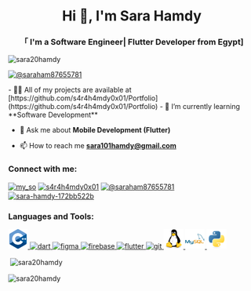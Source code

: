 <h1 align="center">Hi 👋, I'm Sara Hamdy</h1>
<h3 align="center">「 I'm a Software Engineer| Flutter Developer from Egypt]</h3>


<p align="left"> <img src="https://komarev.com/ghpvc/?username=sara20hamdy&label=Profile%20views&color=0e75b6&style=flat" alt="sara20hamdy" /> </p>

<p align="left"> <a href="https://twitter.com/@saraham87655781" target="blank"><img src="https://img.shields.io/twitter/follow/@saraham87655781?logo=twitter&style=for-the-badge" alt="@saraham87655781" /></a> </p>
- 👨‍💻 All of my projects are available at [https://github.com/s4r4h4mdy0x01/Portfolio](https://github.com/s4r4h4mdy0x01/Portfolio)
- 🌱 I’m currently learning **Software Development**

- 💬 Ask me about **Mobile Development (Flutter)**

- 📫 How to reach me **sara101hamdy@gmail.com**


<h3 align="left">Connect with me:</h3>
<p align="left">
 <a href="https://codeforces.com/profile/my_so" target="blank"><img align="center" src="https://raw.githubusercontent.com/rahuldkjain/github-profile-readme-generator/master/src/images/icons/Social/codeforces.svg" alt="my_so" height="30" width="40" /></a>
<a href="https://www.leetcode.com/s4r4h4mdy0x01" target="blank"><img align="center" src="https://raw.githubusercontent.com/rahuldkjain/github-profile-readme-generator/master/src/images/icons/Social/leet-code.svg" alt="s4r4h4mdy0x01" height="30" width="40" /></a> 
<a href="https://twitter.com/@saraham87655781" target="blank"><img align="center" src="https://raw.githubusercontent.com/rahuldkjain/github-profile-readme-generator/master/src/images/icons/Social/twitter.svg" alt="@saraham87655781" height="30" width="40" /></a>
<a href="https://linkedin.com/in/sara-hamdy-172bb522b" target="blank"><img align="center" src="https://raw.githubusercontent.com/rahuldkjain/github-profile-readme-generator/master/src/images/icons/Social/linked-in-alt.svg" alt="sara-hamdy-172bb522b" height="30" width="40" /></a>
</p>

<h3 align="left">Languages and Tools:</h3>
<p align="left"> <a href="https://www.w3schools.com/cpp/" target="_blank" rel="noreferrer"> <img src="https://raw.githubusercontent.com/devicons/devicon/master/icons/cplusplus/cplusplus-original.svg" alt="cplusplus" width="40" height="40"/> </a> <a href="https://dart.dev" target="_blank" rel="noreferrer"> <img src="https://www.vectorlogo.zone/logos/dartlang/dartlang-icon.svg" alt="dart" width="40" height="40"/> </a> <a href="https://www.figma.com/" target="_blank" rel="noreferrer"> <img src="https://www.vectorlogo.zone/logos/figma/figma-icon.svg" alt="figma" width="40" height="40"/> </a> <a href="https://firebase.google.com/" target="_blank" rel="noreferrer"> <img src="https://www.vectorlogo.zone/logos/firebase/firebase-icon.svg" alt="firebase" width="40" height="40"/> </a> <a href="https://flutter.dev" target="_blank" rel="noreferrer"> <img src="https://www.vectorlogo.zone/logos/flutterio/flutterio-icon.svg" alt="flutter" width="40" height="40"/> </a> <a href="https://git-scm.com/" target="_blank" rel="noreferrer"> <img src="https://www.vectorlogo.zone/logos/git-scm/git-scm-icon.svg" alt="git" width="40" height="40"/> </a> <a href="https://www.linux.org/" target="_blank" rel="noreferrer"> <img src="https://raw.githubusercontent.com/devicons/devicon/master/icons/linux/linux-original.svg" alt="linux" width="40" height="40"/> </a> <a href="https://www.mysql.com/" target="_blank" rel="noreferrer"> <img src="https://raw.githubusercontent.com/devicons/devicon/master/icons/mysql/mysql-original-wordmark.svg" alt="mysql" width="40" height="40"/> </a> <a href="https://www.python.org" target="_blank" rel="noreferrer"> <img src="https://raw.githubusercontent.com/devicons/devicon/master/icons/python/python-original.svg" alt="python" width="40" height="40"/> </a> </p>




<p>&nbsp;<img align="center" src="https://github-readme-stats.vercel.app/api?username=sara20hamdy&show_icons=true&locale=en" alt="sara20hamdy" /></p>

<p><img align="center" src="https://github-readme-streak-stats.herokuapp.com/?user=sara20hamdy&" alt="sara20hamdy" /></p>
